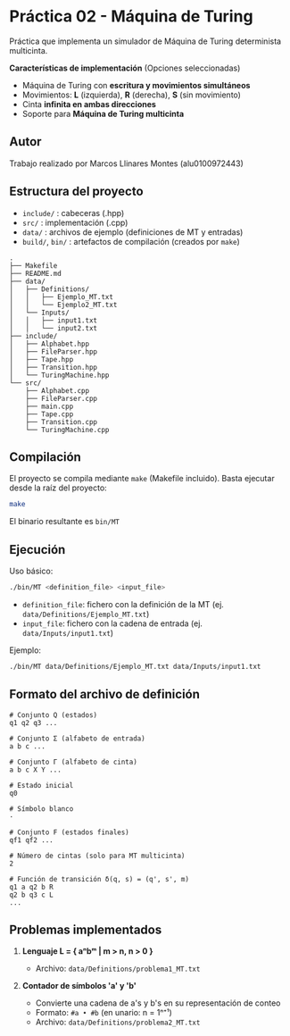 # Práctica 02 - Máquina de Turing
Práctica que implementa un simulador de Máquina de Turing determinista multicinta.


**Características de implementación** (Opciones seleccionadas)
- Máquina de Turing con **escritura y movimientos simultáneos**
- Movimientos: **L** (izquierda), **R** (derecha), **S** (sin movimiento)
- Cinta **infinita en ambas direcciones**
- Soporte para **Máquina de Turing multicinta**

## Autor
Trabajo realizado por Marcos Llinares Montes (alu0100972443)

## Estructura del proyecto
- `include/` : cabeceras (.hpp)
- `src/`     : implementación (.cpp)
- `data/`    : archivos de ejemplo (definiciones de MT y entradas)
- `build/`, `bin/` : artefactos de compilación (creados por `make`)

```
.
├── Makefile
├── README.md
├── data/
│   ├── Definitions/
│   │   ├── Ejemplo_MT.txt
│   │   └── Ejemplo2_MT.txt
│   └── Inputs/
│   │   ├── input1.txt
│   │   └── input2.txt
├── include/
│   ├── Alphabet.hpp
│   ├── FileParser.hpp
│   ├── Tape.hpp
│   ├── Transition.hpp
│   └── TuringMachine.hpp
└── src/
    ├── Alphabet.cpp
    ├── FileParser.cpp
    ├── main.cpp
    ├── Tape.cpp
    ├── Transition.cpp
    └── TuringMachine.cpp
```

## Compilación
El proyecto se compila mediante `make` (Makefile incluido). Basta ejecutar desde la raíz del proyecto:

```sh
make
```

El binario resultante es `bin/MT`

## Ejecución
Uso básico:

```sh
./bin/MT <definition_file> <input_file>
```

- `definition_file`: fichero con la definición de la MT (ej. `data/Definitions/Ejemplo_MT.txt`)
- `input_file`: fichero con la cadena de entrada (ej. `data/Inputs/input1.txt`)

Ejemplo:

```sh
./bin/MT data/Definitions/Ejemplo_MT.txt data/Inputs/input1.txt
```

## Formato del archivo de definición

```
# Conjunto Q (estados)
q1 q2 q3 ...

# Conjunto Σ (alfabeto de entrada)
a b c ...

# Conjunto Γ (alfabeto de cinta)
a b c X Y ...

# Estado inicial
q0

# Símbolo blanco
·

# Conjunto F (estados finales)
qf1 qf2 ...

# Número de cintas (solo para MT multicinta)
2

# Función de transición δ(q, s) = (q', s', m)
q1 a q2 b R
q2 b q3 c L
...
```

## Problemas implementados

1. **Lenguaje L = { aⁿbᵐ | m > n, n > 0 }**
   - Archivo: `data/Definitions/problema1_MT.txt`

2. **Contador de símbolos 'a' y 'b'**
   - Convierte una cadena de a's y b's en su representación de conteo
   - Formato: `#a • #b` (en unario: n = 1ⁿ⁺¹)
   - Archivo: `data/Definitions/problema2_MT.txt`

